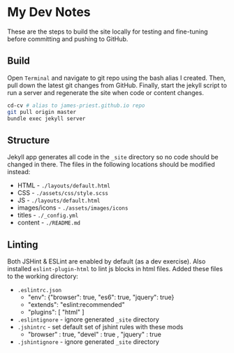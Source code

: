 # My Dev Notes

These are the steps to build the site locally for testing and fine-tuning before committing and pushing to GitHub.

## Build

Open `Terminal` and navigate to git repo using the bash alias I created. Then, pull down the latest git changes from GitHub. Finally, start the jekyll script to run a server and regenerate the site when code or content changes.

``` bash
cd-cv # alias to james-priest.github.io repo
git pull origin master
bundle exec jekyll server
```

## Structure

Jekyll app generates all code in the `_site` directory so no code should be changed in there. The files in the following locations should be modified instead:

* HTML - `./layouts/default.html`
* CSS - `./assets/css/style.scss`
* JS - `./layouts/default.html`
* images/icons - `./assets/images/icons`
* titles - `./_config.yml`
* content - `./README.md`

## Linting

Both JSHint & ESLint are enabled by default (as a dev exercise). Also installed `eslint-plugin-html` to lint js blocks in html files. Added these files to the working directory:

* `.eslintrc.json`
  * "env": {"browser": true, "es6": true, "jquery": true}
  * "extends": "eslint:recommended"
  * "plugins": [ "html" ]
* `.eslintignore` - ignore generated `_site` directory
* `.jshintrc` - set default set of jshint rules with these mods
  * "browser" : true, "devel" : true , "jquery" : true
* `.jshintignore` - ignore generated `_site` directory